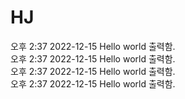 # HJ

오후 2:37 2022-12-15 Hello world 출력함.    
오후 2:37 2022-12-15 Hello world 출력함.    
오후 2:37 2022-12-15 Hello world 출력함.    
오후 2:37 2022-12-15 Hello world 출력함.    

